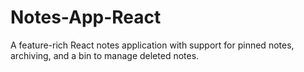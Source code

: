 # Notes-App-React
A feature-rich React notes application with support for pinned notes, archiving, and a bin to manage deleted notes.
